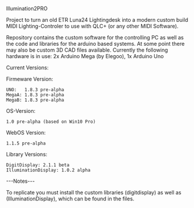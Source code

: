 Illumination2PRO

Project to turn an old ETR Luna24 Lightingdesk into a modern custom build MIDI Lighting-Controler to use with QLC+ (or any other MIDI Software).

Repository contains the custom software for the controlling PC as well as the code and libraries for the arduino based systems.
At some point there may also be custom 3D CAD files available.
Currently the following hardware is in use: 2x Arduino Mega (by Elegoo), 1x Arduino Uno

Current Versions:

  Firmeware Version:
  
    UNO:   1.8.3 pre-alpha
    MegaA: 1.8.3 pre-alpha
    MegaB: 1.8.3 pre-alpha

  OS-Version:
  
    1.0 pre-alpha (based on Win10 Pro)

  WebOS Version:
  
    1.1.5 pre-alpha

  Library Versions:

    DigitDisplay: 2.1.1 beta
    IlluminationDisplay: 1.0.2 alpha

---Notes---

To replicate you must install the custom libraries (digitdisplay) as well as (IlluminationDisplay), which can be found in the files.
